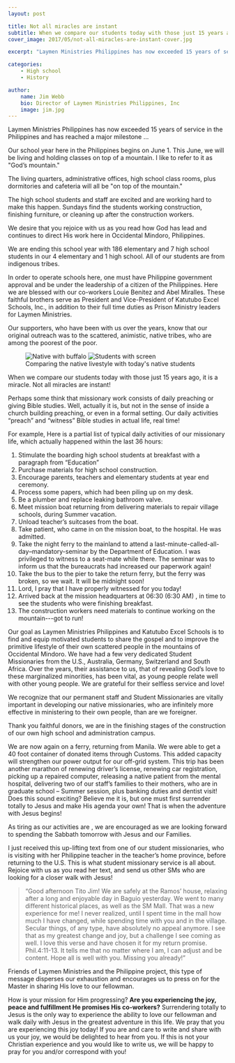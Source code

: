 ```yaml
---
layout: post

title: Not all miracles are instant
subtitle: When we compare our students today with those just 15 years ago ...
cover_image: 2017/05/not-all-miracles-are-instant-cover.jpg

excerpt: "Laymen Ministries Philippines has now exceeded 15 years of service in the Philippines and has reached a major milestone ..."

categories:
    - High school
    - History

author:
    name: Jim Webb
    bio: Director of Laymen Ministries Philippines, Inc
    image: jim.jpg
---
```


Laymen Ministries Philippines has now exceeded 15 years of service in the Philippines and has reached a major milestone ...

Our school year here in the Philippines begins on June 1. This June, we will be living and holding classes on top of a mountain. I like to refer to it as "God’s mountain."

The living quarters, administrative offices, high school class rooms, plus dormitories and cafeteria will all be "on top of the mountain."

The high school students and staff are excited and are working hard to make this happen. Sundays find the students working construction, finishing furniture, or cleaning up after the construction workers.

We desire that you rejoice with us as you read how God has lead and continues to direct His work here in Occidental Mindoro, Philippines.

We are ending this school year with 186 elementary and 7 high school students in our 4 elementary and 1 high school. All of our students are from indigenous tribes.

In order to operate schools here, one must have Philippine government approval and be under the leadership of a citizen of the Philippines. Here we are blessed with our co-workers Louie Benitez and Abel Miralles. These faithful brothers serve as President and Vice-President of Katutubo Excel Schools, Inc., in addition to their full time duties as Prison Ministry leaders for Laymen Ministries.

Our supporters, who have been with us over the years, know that our original outreach was to the scattered, animistic, native tribes, who are among the poorest of the poor.

<figure>
    <div class="o-pack o-pack--tiny">
        <span class="o-pack__item"><img class="u-zoomable" alt="Native with buffalo" src="{{site.img_dir}}/2017/05/native-with-buffalo.jpg" /></span>
        <span class="o-pack__item"><img class="u-zoomable" alt="Students with screen" src="{{site.img_dir}}/2017/05/students-with-screen.jpg" /></span>
    </div>
    <figcaption>Comparing the native livestyle with today's native students</figcaption>
</figure>

When we compare our students today with those just 15 years ago, it is a miracle. Not all miracles are instant!

Perhaps some think that missionary work consists of daily preaching or giving Bible studies. Well, actually it is, but not in the sense of inside a church building preaching, or even in a formal setting. Our daily activities “preach” and “witness” Bible studies in actual life, real time!

For example, Here is a partial list of typical daily activities of our missionary life, which actually happened within the last 36 hours:

1. Stimulate the boarding high school students at breakfast with a paragraph from “Education”
2. Purchase materials for high school construction.
3. Encourage parents, teachers and elementary students at year end ceremony.
4. Process some papers, which had been piling up on my desk.
5. Be a plumber and replace leaking bathroom valve.
6. Meet mission boat returning from delivering materials to repair village schools, during Summer vacation.
7. Unload teacher’s suitcases from the boat.
8. Take patient, who came in on the mission boat, to the hospital. He was admitted.
9. Take the night ferry to the mainland to attend a last-minute-called-all-day–mandatory-seminar by the Department of Education. I was privileged to witness to a seat-mate while there. The seminar was to inform us that the bureaucrats had increased our paperwork again!
10. Take the bus to the pier to take the return ferry, but the ferry was broken, so we wait. It will be midnight soon!
11. Lord, I pray that I have properly witnessed for you today!
12. Arrived back at the mission headquarters at 06:30 (6:30 AM) , in time to see the students who were finishing breakfast.
13. The construction workers need materials to continue working on the mountain---got to run!

Our goal as Laymen Ministries Philippines and Katutubo Excel Schools is to find and equip motivated students to share the gospel and to improve the primitive lifestyle of their own scattered people in the mountains of Occidental Mindoro. We have had a few very dedicated Student Missionaries from the U.S., Australia, Germany, Switzerland and South Africa. Over the years, their assistance to us, that of revealing God’s love to these marginalized minorities, has been vital, as young people relate well with other young people. We are grateful for their selfless service and love!

We recognize that our permanent staff and Student Missionaries are vitally important in developing our native missionaries, who are infinitely more effective in ministering to their own people, than are we foreigner.

Thank you faithful donors, we are in the finishing stages of the construction of our own high school and administration campus.

We are now again on a ferry, returning from Manila. We were able to get a 40 foot container of donated items through Customs. This added capacity will strengthen our power output for our off-grid system. This trip has been another marathon of renewing driver’s license, renewing car registration, picking up a repaired computer, releasing a native patient from the mental hospital, delivering two of our staff’s families to their mothers, who are in graduate school – Summer session, plus banking duties and dentist visit! Does this sound exciting? Believe me it is, but one must first surrender totally to Jesus and make His agenda your own! That is when the adventure with Jesus begins!

As tiring as our activities are , we are encouraged as we are looking forward to spending the Sabbath tomorrow with Jesus and our Families.

I just received this up-lifting text from one of our student missionaries, who is visiting with her Philippine teacher in the teacher’s home province, before returning to the U.S. This is what student missionary service is all about. Rejoice with us as you read her text, and send us other SMs who are looking for a closer walk with Jesus!

> “Good afternoon Tito Jim! We are safely at the Ramos’ house, relaxing after a long and enjoyable day in Baguio yesterday. We went to many different historical places, as well as the SM Mall. That was a new experience for me! I never realized, until I spent time in the mall how much I have changed, while spending time with you and in the village. Secular things, of any type, have absolutely no appeal anymore. I see that as my greatest change and joy, but a challenge I see coming as well. I love this verse and have chosen it for my return promise. Phil.4:11-13. It tells me that no matter where I am, I can adjust and be content. Hope all is well with you. Missing you already!”

Friends of Laymen Ministries and the Philippine project, this type of message disperses our exhaustion and encourages us to press on for the Master in sharing His love to our fellowman.

How is your mission for Him progressing? **Are you experiencing the joy, peace and fulfillment He promises His co-workers?** Surrendering totally to Jesus is the only way to experience the ability to love our fellowman and walk daily with Jesus in the greatest adventure in this life. We pray that you are experiencing this joy today! If you are and care to write and share with us your joy, we would be delighted to hear from you. If this is not your Christian experience and you would like to write us, we will be happy to pray for you and/or correspond with you!
